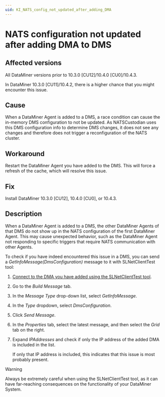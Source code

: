 ```yaml
---
uid: KI_NATS_config_not_updated_after_adding_DMA
---
```


# NATS configuration not updated after adding DMA to DMS

## Affected versions

All DataMiner versions prior to 10.3.0 [CU12]/10.4.0 [CU0]/10.4.3.

In DataMiner 10.3.0 [CU11]/10.4.2, there is a higher chance that you might encounter this issue.

## Cause

When a DataMiner Agent is added to a DMS, a race condition can cause the in-memory DMS configuration to not be updated. As NATSCustodian uses this DMS configuration info to determine DMS changes, it does not see any changes and therefore does not trigger a reconfiguration of the NATS cluster.

## Workaround

Restart the DataMiner Agent you have added to the DMS. This will force a refresh of the cache, which will resolve this issue.

## Fix

Install DataMiner 10.3.0 [CU12], 10.4.0 [CU0], or 10.4.3.<!-- RN 38620 -->

## Description

When a DataMiner Agent is added to a DMS, the other DataMiner Agents of that DMS do not show up in the NATS configuration of the first DataMiner Agent. This may cause unexpected behavior, such as the DataMiner Agent not responding to specific triggers that require NATS communication with other Agents.

To check if you have indeed encountered this issue in a DMS, you can send a *GetInfoMessage(DmsConfiguration)* message to it with SLNetClientTest tool:

1. [Connect to the DMA you have added using the SLNetClientTest tool](xref:Connecting_to_a_DMA_with_the_SLNetClientTest_tool).

1. Go to the *Build Message* tab.

1. In the *Message Type* drop-down list, select *GetInfoMessage*.

1. In the *Type* dropdown, select *DmsConfiguration*.

1. Click *Send Message*.

1. In the *Properties* tab, select the latest message, and then select the *Grid* tab on the right.

1. Expand *IPAddresses* and check if only the IP address of the added DMA is included in the list.

   If only that IP address is included, this indicates that this issue is most probably present.

> [!WARNING]
> Always be extremely careful when using the SLNetClientTest tool, as it can have far-reaching consequences on the functionality of your DataMiner System.
